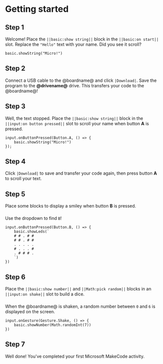 # Getting started

## Step 1

Welcome! Place the ``||basic:show string||`` block in the ``||basic:on start||`` slot. Replace the ``"Hello"`` text with your name. Did you see it scroll?

```blocks
basic.showString("Micro!")
```

## Step 2

Connect a USB cable to the @boardname@ and click ``|Download|``. Save the program to the **@drivename@** drive. This transfers your code to the @boardname@!

## Step 3

Well, the text stopped. Place the ``||basic:show string||`` block in the ``||input:on button pressed||`` slot to scroll your name when button **A** is pressed.

```block
input.onButtonPressed(Button.A, () => {
    basic.showString("Micro!")
});
```

## Step 4

Click ``|Download|`` to save and transfer your code again, then press button **A** to scroll your text.

## Step 5

Place some blocks to display a smiley when button **B** is pressed.

###   

Use the dropdown to find ``B``!

```block
input.onButtonPressed(Button.B, () => {
    basic.showLeds(`
    # # . # #
    # # . # #
    . . . . .
    # . . . #
    . # # # .
    `)
})
```

## Step 6

Place the ``||basic:show number||`` and ``||Math:pick random||`` blocks
in an ``||input:on shake||`` slot to build a dice.

###   

When the @boardname@ is shaken, a random number between ``0`` and ``6`` is displayed
on the screen.

```block
input.onGesture(Gesture.Shake, () => {
    basic.showNumber(Math.randomInt(7))
})
```

## Step 7

Well done! You've completed your first Microsoft MakeCode activity.

